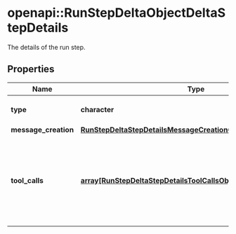 # openapi::RunStepDeltaObjectDeltaStepDetails

The details of the run step.

## Properties
Name | Type | Description | Notes
------------ | ------------- | ------------- | -------------
**type** | **character** | Always &#x60;message_creation&#x60;. | [Enum: [message_creation, tool_calls]] 
**message_creation** | [**RunStepDeltaStepDetailsMessageCreationObjectMessageCreation**](RunStepDeltaStepDetailsMessageCreationObject_message_creation.md) |  | [optional] 
**tool_calls** | [**array[RunStepDeltaStepDetailsToolCallsObjectToolCallsInner]**](RunStepDeltaStepDetailsToolCallsObject_tool_calls_inner.md) | An array of tool calls the run step was involved in. These can be associated with one of three types of tools: &#x60;code_interpreter&#x60;, &#x60;retrieval&#x60;, or &#x60;function&#x60;.  | [optional] 


